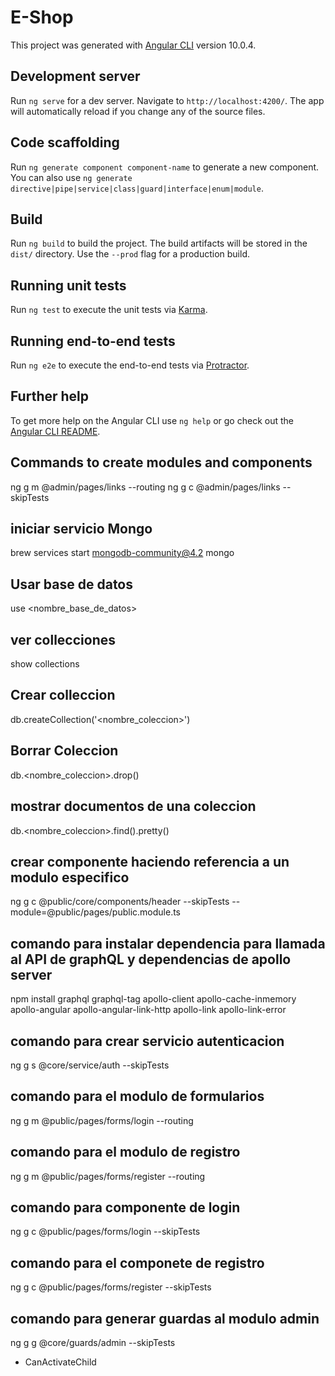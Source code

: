 # E-Shop

This project was generated with [Angular CLI](https://github.com/angular/angular-cli) version 10.0.4.

## Development server

Run `ng serve` for a dev server. Navigate to `http://localhost:4200/`. The app will automatically reload if you change any of the source files.

## Code scaffolding

Run `ng generate component component-name` to generate a new component. You can also use `ng generate directive|pipe|service|class|guard|interface|enum|module`.

## Build

Run `ng build` to build the project. The build artifacts will be stored in the `dist/` directory. Use the `--prod` flag for a production build.

## Running unit tests

Run `ng test` to execute the unit tests via [Karma](https://karma-runner.github.io).

## Running end-to-end tests

Run `ng e2e` to execute the end-to-end tests via [Protractor](http://www.protractortest.org/).

## Further help

To get more help on the Angular CLI use `ng help` or go check out the [Angular CLI README](https://github.com/angular/angular-cli/blob/master/README.md).


## Commands to create modules and components
ng g m @admin/pages/links --routing
ng g c @admin/pages/links --skipTests

## iniciar servicio Mongo
brew services start mongodb-community@4.2
mongo

## Usar base de datos
use <nombre_base_de_datos>

## ver collecciones
show collections

## Crear colleccion
db.createCollection('<nombre_coleccion>')

## Borrar Coleccion
db.<nombre_coleccion>.drop()

## mostrar documentos de una coleccion
db.<nombre_coleccion>.find().pretty()

## crear componente haciendo referencia a un modulo especifico
ng g c @public/core/components/header --skipTests --module=@public/pages/public.module.ts

## comando para instalar dependencia para llamada al API de graphQL y dependencias de apollo server
npm install graphql graphql-tag apollo-client apollo-cache-inmemory apollo-angular apollo-angular-link-http apollo-link apollo-link-error

## comando para crear servicio autenticacion
ng g s @core/service/auth --skipTests

## comando para el modulo de formularios
ng g m @public/pages/forms/login --routing

## comando para el modulo de registro
ng g m @public/pages/forms/register --routing

## comando para componente de login
ng g c @public/pages/forms/login --skipTests

## comando para el componete de registro
ng g c @public/pages/forms/register --skipTests

## comando para generar guardas al modulo admin
ng g g @core/guards/admin --skipTests
* CanActivateChild